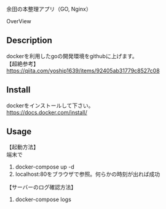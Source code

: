 余田の本整理アプリ（GO, Nginx）

OverView

## Description
dockerを利用したgoの開発環境をgithubに上げます。  
【超絶参考】  
https://qiita.com/yoship1639/items/92405ab31779c8527c08

## Install
dockerをインストールして下さい。  
https://docs.docker.com/install/

## Usage

【起動方法】  
端末で
1. docker-compose up -d
2. localhost:80をブラウザで参照。何らかの時刻が出れば成功

【サーバーのログ確認方法】
1. docker-compose logs

